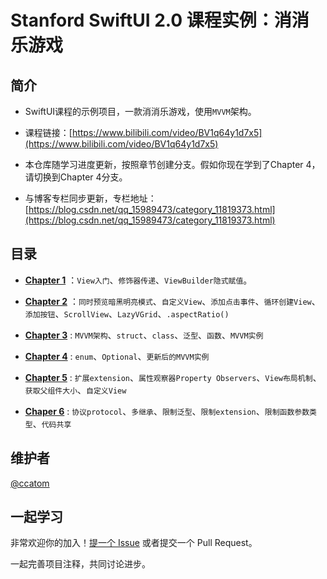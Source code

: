 <!--
 * @Author: 阿腾木 cnatom@foxmail.com
 * @Date: 2022-06-22 22:51:36
 * @LastEditors: 阿腾木 cnatom@foxmail.com
 * @LastEditTime: 2022-07-10 23:44:50
 * @FilePath: /Memorize/README.md
 * @Description: 
 * 
 * Copyright (c) 2022 by 阿腾木 cnatom@foxmail.com, All Rights Reserved. 
-->
# Stanford SwiftUI 2.0 课程实例：消消乐游戏

## 简介

- SwiftUI课程的示例项目，一款消消乐游戏，使用`MVVM`架构。

- 课程链接：[https://www.bilibili.com/video/BV1q64y1d7x5](https://www.bilibili.com/video/BV1q64y1d7x5)

- 本仓库随学习进度更新，按照章节创建分支。假如你现在学到了Chapter 4，请切换到Chapter 4分支。
- 与博客专栏同步更新，专栏地址：[https://blog.csdn.net/qq_15989473/category_11819373.html](https://blog.csdn.net/qq_15989473/category_11819373.html)

## 目录

- [**Chapter 1**](https://blog.csdn.net/qq_15989473/article/details/124776163) ：`View入门`、`修饰器传递`、`ViewBuilder隐式赋值`。

- [**Chapter 2**](https://blog.csdn.net/qq_15989473/article/details/124791019) ：`同时预览暗黑明亮模式`、`自定义View`、`添加点击事件`、`循环创建View`、`添加按钮`、`ScrollView`、`LazyVGrid`、`.aspectRatio()`

- [**Chapter 3**](https://blog.csdn.net/qq_15989473/article/details/124874827) :  `MVVM架构`、`struct`、`class`、`泛型`、`函数`、`MVVM实例`

- [**Chapter 4**](https://blog.csdn.net/qq_15989473/article/details/125365130) :  `enum`、`Optional`、`更新后的MVVM实例`

- [**Chapter 5**](https://blog.csdn.net/qq_15989473/article/details/125417929) :  `扩展extension`、`属性观察器Property Observers`、`View布局机制`、`获取父组件大小`、`自定义View`

- [**Chaper 6**](https://blog.csdn.net/qq_15989473/article/details/125630573) : `协议protocol`、`多继承`、`限制泛型`、`限制extension`、`限制函数参数类型`、`代码共享`
## 维护者

[@ccatom](https://github.com/cnatom)

## 一起学习

非常欢迎你的加入！[提一个 Issue](https://github.com/cnatom/MemorizeSwiftUI/issues/new) 或者提交一个 Pull Request。

一起完善项目注释，共同讨论进步。

